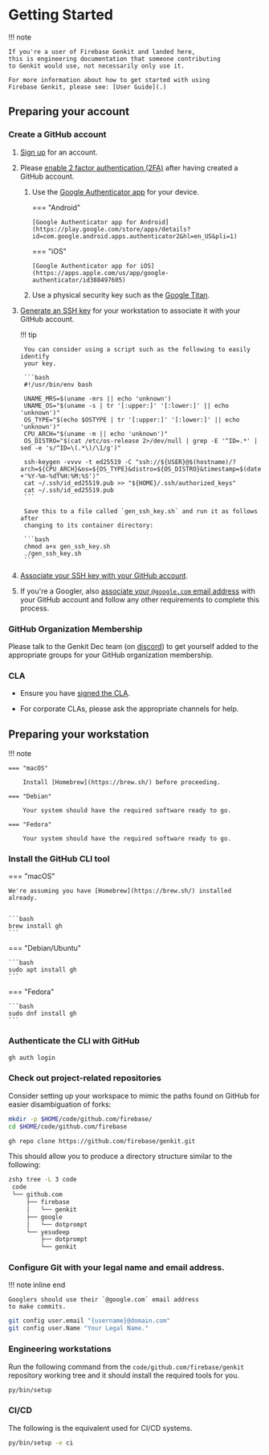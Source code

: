 # Getting Started

!!! note

    If you're a user of Firebase Genkit and landed here,
    this is engineering documentation that someone contributing
    to Genkit would use, not necessarily only use it.

    For more information about how to get started with using
    Firebase Genkit, please see: [User Guide](.)

## Preparing your account

### Create a GitHub account

1. [Sign up](https://github.com/signup) for an account.

2. Please [enable 2 factor authentication
   (2FA)](https://docs.github.com/en/authentication/securing-your-account-with-two-factor-authentication-2fa)
   after having created a GitHub account.

    1.  Use the [Google Authenticator
        app](https://support.google.com/accounts/answer/1066447?hl=en&co=GENIE.Platform%3DAndroid)
        for your device.

        === "Android"

            [Google Authenticator app for Android](https://play.google.com/store/apps/details?id=com.google.android.apps.authenticator2&hl=en_US&pli=1)

        === "iOS"

            [Google Authenticator app for iOS](https://apps.apple.com/us/app/google-authenticator/id388497605)

    2.  Use a physical security key such as the [Google
        Titan](https://store.google.com/product/titan_security_key?hl=en-US).

4. [Generate an SSH
   key](https://docs.github.com/en/authentication/connecting-to-github-with-ssh/generating-a-new-ssh-key-and-adding-it-to-the-ssh-agent)
   for your workstation to associate it with your GitHub account.

    !!! tip

        You can consider using a script such as the following to easily identify
        your key.

        ```bash
        #!/usr/bin/env bash

        UNAME_MRS=$(uname -mrs || echo 'unknown')
        UNAME_OS="$(uname -s | tr '[:upper:]' '[:lower:]' || echo 'unknown')"
        OS_TYPE="$(echo $OSTYPE | tr '[:upper:]' '[:lower:]' || echo 'unknown')"
        CPU_ARCH="$(uname -m || echo 'unknown')"
        OS_DISTRO="$(cat /etc/os-release 2>/dev/null | grep -E '^ID=.*' | sed -e 's/^ID=\(.*\)/\1/g')"

        ssh-keygen -vvvv -t ed25519 -C "ssh://${USER}@$(hostname)/?arch=${CPU_ARCH}&os=${OS_TYPE}&distro=${OS_DISTRO}&timestamp=$(date +'%Y-%m-%dT%H:%M:%S')"
        cat ~/.ssh/id_ed25519.pub >> "${HOME}/.ssh/authorized_keys"
        cat ~/.ssh/id_ed25519.pub
        ```

        Save this to a file called `gen_ssh_key.sh` and run it as follows after
        changing to its container directory:

        ```bash
        chmod a+x gen_ssh_key.sh
        ./gen_ssh_key.sh
        ```

5. [Associate your SSH key with your GitHub account](https://docs.github.com/en/authentication/connecting-to-github-with-ssh/adding-a-new-ssh-key-to-your-github-account).

6. If you're a Googler, also [associate your `@google.com` email
   address](https://docs.github.com/en/account-and-profile/setting-up-and-managing-your-personal-account-on-github/managing-email-preferences/adding-an-email-address-to-your-github-account)
   with your GitHub account and follow any other requirements to complete this
   process.

### GitHub Organization Membership

Please talk to the Genkit Dec team (on [discord](https://discord.gg/qXt5zzQKpc))
to get yourself added to the appropriate groups for your GitHub organization
membership.

### CLA

* Ensure you have [signed the
CLA](https://github.com/firebase/genkit/blob/main/CONTRIBUTING.md#sign-our-contributor-license-agreement).

* For corporate CLAs, please ask the appropriate channels for help.

## Preparing your workstation

!!! note

    === "macOS"

        Install [Homebrew](https://brew.sh/) before proceeding.

    === "Debian"

        Your system should have the required software ready to go.

    === "Fedora"

        Your system should have the required software ready to go.

### Install the GitHub CLI tool

=== "macOS"

    We're assuming you have [Homebrew](https://brew.sh/) installed
    already.


    ```bash
    brew install gh
    ```

=== "Debian/Ubuntu"

    ```bash
    sudo apt install gh
    ```

=== "Fedora"

    ```bash
    sudo dnf install gh
    ```

### Authenticate the CLI with GitHub

```bash
gh auth login
```

### Check out project-related repositories

Consider setting up your workspace to mimic the paths found on GitHub for easier
disambiguation of forks:

```bash
mkdir -p $HOME/code/github.com/firebase/
cd $HOME/code/github.com/firebase

gh repo clone https://github.com/firebase/genkit.git
```

This should allow you to produce a directory structure similar to the following:

```bash
zsh❯ tree -L 3 code
 code
 └── github.com
     ├── firebase
     │   └── genkit
     ├── google
     │   └── dotprompt
     └── yesudeep
         ├── dotprompt
         └── genkit
```

### Configure Git with your legal name and email address.

!!! note inline end

    Googlers should use their `@google.com` email address
    to make commits.

```bash
git config user.email "{username}@domain.com"
git config user.Name "Your Legal Name."
```


### Engineering workstations

Run the following command from the `code/github.com/firebase/genkit` repository
working tree and it should install the required tools for you.

```bash
py/bin/setup
```

### CI/CD

The following is the equivalent used for CI/CD systems.

```bash
py/bin/setup -e ci
```
